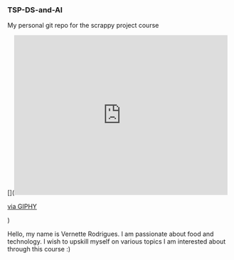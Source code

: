 ### TSP-DS-and-AI
My personal git repo for the scrappy project course

[](<iframe src="https://giphy.com/embed/unxCGmTuBvwo2djRLA" width="480" height="360" frameBorder="0" class="giphy-embed" allowFullScreen></iframe><p><a href="https://giphy.com/gifs/pudgypenguins-data-code-coding-unxCGmTuBvwo2djRLA">via GIPHY</a></p>)

Hello, my name is Vernette Rodrigues. I am passionate about food and technology. I wish to upskill myself on various topics I am interested about through this course :)

